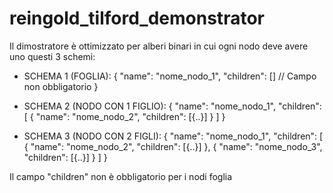 # reingold_tilford_demonstrator

Il dimostratore è ottimizzato per alberi binari in cui ogni nodo deve avere uno questi 3 schemi:

- SCHEMA 1 (FOGLIA):
{
  "name": "nome_nodo_1",
  "children": [] // Campo non obbligatorio 
}

- SCHEMA 2 (NODO CON 1 FIGLIO):
{
  "name": "nome_nodo_1",
  "children": [
    { 
      "name": "nome_nodo_2",
      "children": [{..}]
    }
  ]
}

- SCHEMA 3 (NODO CON 2 FIGLI):
{
  "name": "nome_nodo_1",
  "children": [
    { 
      "name": "nome_nodo_2",
      "children": [{..}]
    },
    { 
      "name": "nome_nodo_3",
      "children": [{..}]
    }
  ]
}

Il campo "children" non è obbligatorio per i nodi foglia
